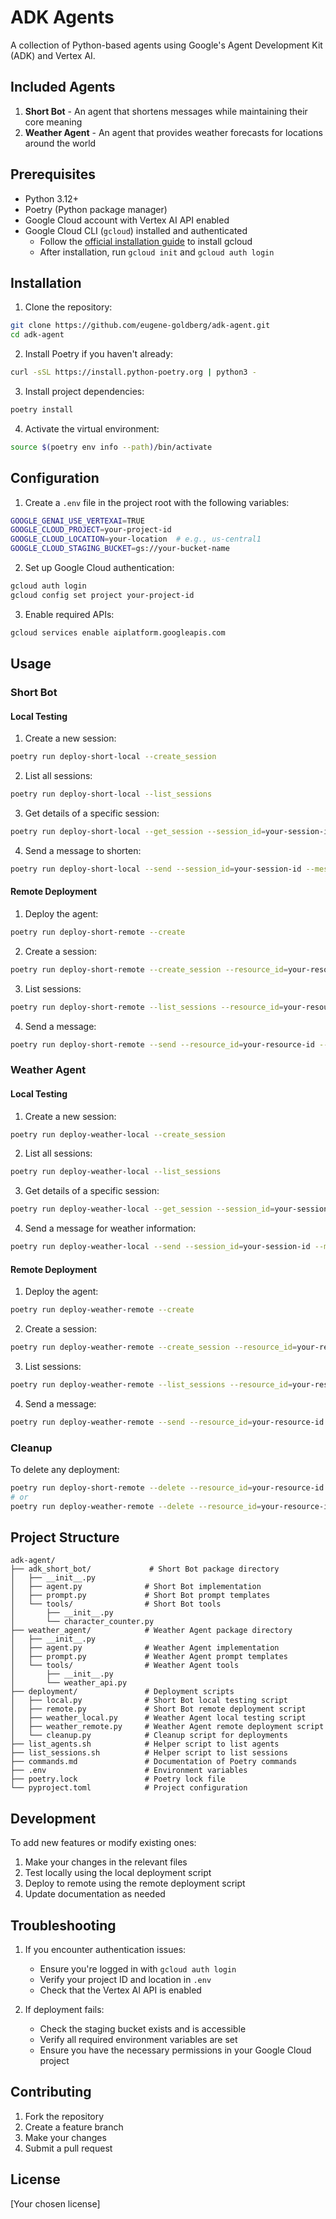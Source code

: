 # ADK Agents

A collection of Python-based agents using Google's Agent Development Kit (ADK) and Vertex AI.

## Included Agents

1. **Short Bot** - An agent that shortens messages while maintaining their core meaning
2. **Weather Agent** - An agent that provides weather forecasts for locations around the world

## Prerequisites

- Python 3.12+
- Poetry (Python package manager)
- Google Cloud account with Vertex AI API enabled
- Google Cloud CLI (`gcloud`) installed and authenticated
  - Follow the [official installation guide](https://cloud.google.com/sdk/docs/install) to install gcloud
  - After installation, run `gcloud init` and `gcloud auth login`

## Installation

1. Clone the repository:
```bash
git clone https://github.com/eugene-goldberg/adk-agent.git
cd adk-agent
```

2. Install Poetry if you haven't already:
```bash
curl -sSL https://install.python-poetry.org | python3 -
```

3. Install project dependencies:
```bash
poetry install
```

4. Activate the virtual environment:
```bash
source $(poetry env info --path)/bin/activate
```

## Configuration

1. Create a `.env` file in the project root with the following variables:
```bash
GOOGLE_GENAI_USE_VERTEXAI=TRUE
GOOGLE_CLOUD_PROJECT=your-project-id
GOOGLE_CLOUD_LOCATION=your-location  # e.g., us-central1
GOOGLE_CLOUD_STAGING_BUCKET=gs://your-bucket-name
```

2. Set up Google Cloud authentication:
```bash
gcloud auth login
gcloud config set project your-project-id
```

3. Enable required APIs:
```bash
gcloud services enable aiplatform.googleapis.com
```

## Usage

### Short Bot

#### Local Testing

1. Create a new session:
```bash
poetry run deploy-short-local --create_session
```

2. List all sessions:
```bash
poetry run deploy-short-local --list_sessions
```

3. Get details of a specific session:
```bash
poetry run deploy-short-local --get_session --session_id=your-session-id
```

4. Send a message to shorten:
```bash
poetry run deploy-short-local --send --session_id=your-session-id --message="Shorten this message: Hello, how are you doing today?"
```

#### Remote Deployment

1. Deploy the agent:
```bash
poetry run deploy-short-remote --create
```

2. Create a session:
```bash
poetry run deploy-short-remote --create_session --resource_id=your-resource-id
```

3. List sessions:
```bash
poetry run deploy-short-remote --list_sessions --resource_id=your-resource-id
```

4. Send a message:
```bash
poetry run deploy-short-remote --send --resource_id=your-resource-id --session_id=your-session-id --message="Hello, how are you doing today? So far, I've made breakfast today, walked dogs, and went to work."
```

### Weather Agent

#### Local Testing

1. Create a new session:
```bash
poetry run deploy-weather-local --create_session
```

2. List all sessions:
```bash
poetry run deploy-weather-local --list_sessions
```

3. Get details of a specific session:
```bash
poetry run deploy-weather-local --get_session --session_id=your-session-id
```

4. Send a message for weather information:
```bash
poetry run deploy-weather-local --send --session_id=your-session-id --message="What's the weather like in London today?"
```

#### Remote Deployment

1. Deploy the agent:
```bash
poetry run deploy-weather-remote --create
```

2. Create a session:
```bash
poetry run deploy-weather-remote --create_session --resource_id=your-resource-id
```

3. List sessions:
```bash
poetry run deploy-weather-remote --list_sessions --resource_id=your-resource-id
```

4. Send a message:
```bash
poetry run deploy-weather-remote --send --resource_id=your-resource-id --session_id=your-session-id --message="What will the weather be like in Tokyo for the next 5 days?"
```

### Cleanup

To delete any deployment:
```bash
poetry run deploy-short-remote --delete --resource_id=your-resource-id
# or
poetry run deploy-weather-remote --delete --resource_id=your-resource-id
```

## Project Structure

```
adk-agent/
├── adk_short_bot/             # Short Bot package directory
│   ├── __init__.py
│   ├── agent.py              # Short Bot implementation
│   ├── prompt.py             # Short Bot prompt templates
│   └── tools/                # Short Bot tools
│       ├── __init__.py
│       └── character_counter.py
├── weather_agent/            # Weather Agent package directory
│   ├── __init__.py
│   ├── agent.py              # Weather Agent implementation
│   ├── prompt.py             # Weather Agent prompt templates
│   └── tools/                # Weather Agent tools
│       ├── __init__.py
│       └── weather_api.py
├── deployment/               # Deployment scripts
│   ├── local.py              # Short Bot local testing script
│   ├── remote.py             # Short Bot remote deployment script
│   ├── weather_local.py      # Weather Agent local testing script
│   ├── weather_remote.py     # Weather Agent remote deployment script
│   └── cleanup.py            # Cleanup script for deployments
├── list_agents.sh            # Helper script to list agents
├── list_sessions.sh          # Helper script to list sessions
├── commands.md               # Documentation of Poetry commands
├── .env                      # Environment variables
├── poetry.lock               # Poetry lock file
└── pyproject.toml            # Project configuration
```

## Development

To add new features or modify existing ones:

1. Make your changes in the relevant files
2. Test locally using the local deployment script
3. Deploy to remote using the remote deployment script
4. Update documentation as needed

## Troubleshooting

1. If you encounter authentication issues:
   - Ensure you're logged in with `gcloud auth login`
   - Verify your project ID and location in `.env`
   - Check that the Vertex AI API is enabled

2. If deployment fails:
   - Check the staging bucket exists and is accessible
   - Verify all required environment variables are set
   - Ensure you have the necessary permissions in your Google Cloud project

## Contributing

1. Fork the repository
2. Create a feature branch
3. Make your changes
4. Submit a pull request

## License

[Your chosen license]
